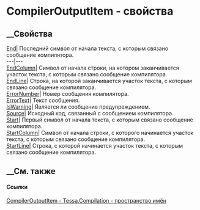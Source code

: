 # CompilerOutputItem - свойства
##  __Свойства
[End](P_Tessa_Compilation_CompilerOutputItem_End.htm)|  Последний символ от
начала текста, с которым связано сообщение компилятора.  
---|---  
[EndColumn](P_Tessa_Compilation_CompilerOutputItem_EndColumn.htm)|  Символ от
начала строки, на котором заканчивается участок текста, с которым связано
сообщение компилятора.  
[EndLine](P_Tessa_Compilation_CompilerOutputItem_EndLine.htm)|  Строка, на
которой заканчивается участок текста, с которым связано сообщение компилятора.  
[ErrorNumber](P_Tessa_Compilation_CompilerOutputItem_ErrorNumber.htm)|  Номер
сообщения компилятора.  
[ErrorText](P_Tessa_Compilation_CompilerOutputItem_ErrorText.htm)|  Текст
сообщения.  
[IsWarning](P_Tessa_Compilation_CompilerOutputItem_IsWarning.htm)|  Является
ли сообщение предупреждением.  
[Source](P_Tessa_Compilation_CompilerOutputItem_Source.htm)|  Исходный код,
связанный с сообщением компилятора.  
[Start](P_Tessa_Compilation_CompilerOutputItem_Start.htm)|  Первый символ от
начала текста, с которым связано сообщение компилятора.  
[StartColumn](P_Tessa_Compilation_CompilerOutputItem_StartColumn.htm)|  Символ
от начала строки, с которого начинается участок текста, с которым связано
сообщение компилятора.  
[StartLine](P_Tessa_Compilation_CompilerOutputItem_StartLine.htm)|  Строка, с
которой начинается участок текста, с которым связано сообщение компилятора.  
## __См. также
#### Ссылки
[CompilerOutputItem - ](T_Tessa_Compilation_CompilerOutputItem.htm)
[Tessa.Compilation - пространство имён](N_Tessa_Compilation.htm)
